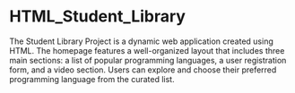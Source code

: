 # HTML_Student_Library
The Student Library Project is a dynamic web application created using HTML. The homepage features a well-organized layout that includes three main sections: a list of popular programming languages, a user registration form, and a video section. Users can explore and choose their preferred programming language from the curated list.
